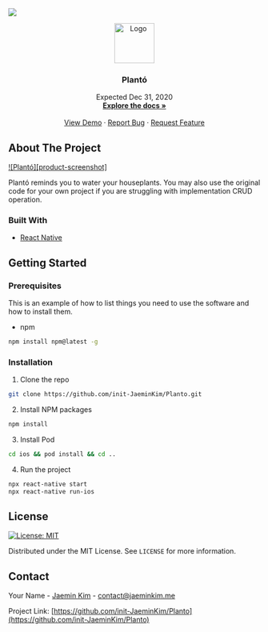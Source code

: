 <a href="https://www.linkedin.com/in/jaemin-kim-8765a01b6/">
<img src="https://img.shields.io/badge/linkedin-%230077B5.svg?&style=for-the-badge&logo=linkedin&logoColor=white" />

<!-- PROJECT LOGO -->
<br />
<p align="center">
  <a href="https://github.com/othneildrew/Best-README-Template">
    <img src="images/logo.png" alt="Logo" width="80" height="80">
  </a>

  <h3 align="center">Plantó</h3>

  <p align="center">
    Expected Dec 31, 2020 
    <br />
    <a href="https://github.com/init-JaeminKim/Planto"><strong>Explore the docs »</strong></a>
    <br />
    <br />
    <a href="https://github.com/init-JaeminKim/Planto">View Demo</a>
    ·
    <a href="https://github.com/init-JaeminKim/Planto">Report Bug</a>
    ·
    <a href="https://github.com/init-JaeminKim/Planto">Request Feature</a>
  </p>
</p>

<!-- ABOUT THE PROJECT -->

## About The Project

[![Plantó][product-screenshot]](https://example.com)

Plantó reminds you to water your houseplants. You may also use the original code for your own project if you are struggling with implementation CRUD operation.

### Built With

- [React Native](https://reactnative.dev)

<!-- GETTING STARTED -->

## Getting Started

### Prerequisites

This is an example of how to list things you need to use the software and how to install them.

- npm

```sh
npm install npm@latest -g
```

### Installation

1. Clone the repo

```sh
git clone https://github.com/init-JaeminKim/Planto.git
```

2. Install NPM packages

```sh
npm install
```

3. Install Pod

```sh
cd ios && pod install && cd ..
```

4. Run the project

```sh
npx react-native start
npx react-native run-ios
```

<!-- LICENSE -->

## License
[![License: MIT](https://img.shields.io/badge/License-MIT-yellow.svg)](https://opensource.org/licenses/MIT)

Distributed under the MIT License. See `LICENSE` for more information.

<!-- CONTACT -->

## Contact

Your Name - [Jaemin Kim](contact@jaeminkim.me) - contact@jaeminkim.me

Project Link: [https://github.com/init-JaeminKim/Planto](https://github.com/init-JaeminKim/Planto)
